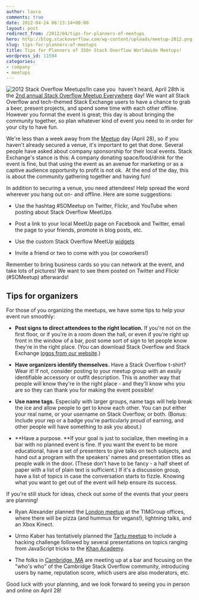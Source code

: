 ```yaml
---
author: laura
comments: true
date: 2012-04-24 06:13:14+00:00
layout: post
redirect_from: /2012/04/tips-for-planners-of-meetups
hero: http://blog.stackoverflow.com/wp-content/uploads/meetup-2012.png
slug: tips-for-planners-of-meetups
title: Tips for Planners of 350+ Stack Overflow Worldwide Meetups!
wordpress_id: 11594
categories:
- company
- meetups
---
```


![2012 Stack Overflow Meetups!](http://blog.stackoverflow.com/wp-content/uploads/meetup-2012.png)In case you  haven't heard, April 28th is the [2nd annual Stack Overflow Meetup Everywhere](http://blog.stackoverflow.com/2012/03/stack-overflow-meetup-everywhere-april-28-2012/) day! We want all Stack Overflow and tech-themed Stack Exchange users to have a chance to grab a beer, present projects, and spend some time with each other offline. However you format the event is great; this day is about bringing the community together, so plan whatever kind of event you need to in order for your city to have fun.

We're less than a week away from the [Meetup](http://www.meetup.com/stackoverflow/) day (April 28), so if you haven't already secured a venue, it's important to get that done. Several people have asked about company sponsorship for their local events. Stack Exchange's stance is this: A company donating space/food/drink for the event is fine, but that using the event as an avenue for marketing or as a captive audience opportunity to profit is not ok.  At the end of the day, this is about the community gathering together and having fun!

In addition to securing a venue, you need attendees! Help spread the word wherever you hang out on- and offline. Here are some suggestions:



	
  * Use the hashtag #SOMeetup on Twitter, Flickr, and YouTube when posting about Stack Overflow MeetUps

	
  * Post a link to your local MeetUp page on Facebook and Twitter, email the page to your friends, promote in blog posts, etc.

	
  * Use the custom Stack Overflow MeetUp [widgets](http://www.meetup.com/stackoverflow/widgets)

	
  * Invite a friend or two to come with you (or coworkers!)


Remember to bring business cards so you can network at the event, and take lots of pictures! We want to see them posted on Twitter and Flickr (#SOMeetup) afterwards!


## Tips for organizers


For those of you organizing the meetups, we have some tips to help your event run smoothly:



	
  * **Post signs to direct attendees to the right location.** If you're not on the first floor, or if you're in a room down the hall, or even if you're right up front in the window of a bar, post some sort of sign to let people know they're in the right place. (You can download Stack Overflow and Stack Exchange [logos from our website](http://stackexchange.com/about/logos).)

	
  * **Have organizers identify themselves.** Have a Stack Overflow t-shirt? Wear it! If not, consider posting to your meetup group with an easily identifiable accessory or outfit description. This is another way that people will know they're in the right place - and they'll know who you are so they can thank you for making the event possible!

	
  * **Use name tags.** Especially with larger groups, name tags will help break the ice and allow people to get to know each other. You can put either your real name, or your username on Stack Overflow, or both. (Bonus: Include your rep or a badge you're particularly proud of earning, and other people will have something to ask you about.)

	
  * **Have a purpose. **If your goal is just to socialize, then meeting in a bar with no planned event is fine. If you want the event to be more educational, have a set of presenters to give talks on tech subjects, and hand out a program with the speakers' names and presentation titles as people walk in the door. (These don't have to be fancy - a half sheet of paper with a list of plain text is sufficient.) If it's a discussion group, have a list of topics in case the conversation starts to fizzle. Knowing what you want to get out of the event will help ensure its success.


If you're still stuck for ideas, check out some of the events that your peers are planning!

	
  * Ryan Alexander planned the [London meetup](http://www.meetup.com/stackoverflow/London-GB/642402/) at the TIMGroup offices, where there will be pizza (and hummus for vegans!), lightning talks, and an Xbox Kinect.

	
  * Urmo Kaber has tentatively planned the [Tartu meetup](http://www.meetup.com/stackoverflow/Tartu-EE/657302/) to include a hacking challenge followed by several presentations on topics ranging from JavaScript tricks to the [Khan Academy](http://www.khanacademy.org/).

	
  * The folks in [Cambridge, MA](http://www.meetup.com/stackoverflow/Cambridge-MA/653292/) are meeting up at a bar and focusing on the "who's who" of the Cambridge Stack Overflow community, introducing users by name, reputation score, which users are also moderators, etc.


Good luck with your planning, and we look forward to seeing you in person and online on April 28!
